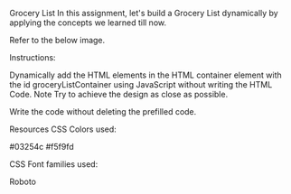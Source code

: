 Grocery List
In this assignment, let's build a Grocery List dynamically by applying the concepts we learned till now.

Refer to the below image.


Instructions:

Dynamically add the HTML elements in the HTML container element with the id groceryListContainer using JavaScript without writing the HTML Code.
Note
Try to achieve the design as close as possible.

Write the code without deleting the prefilled code.

Resources
CSS Colors used:

#03254c
#f5f9fd

CSS Font families used:

Roboto
